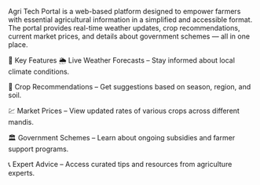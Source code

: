 Agri Tech Portal is a web-based platform designed to empower farmers with essential agricultural information in a simplified and accessible format. The portal provides real-time weather updates, crop recommendations, current market prices, and details about government schemes — all in one place.

🚀 Key Features
🌦️ Live Weather Forecasts – Stay informed about local climate conditions.

🌱 Crop Recommendations – Get suggestions based on season, region, and soil.

💹 Market Prices – View updated rates of various crops across different mandis.

🏛️ Government Schemes – Learn about ongoing subsidies and farmer support programs.

📞 Expert Advice – Access curated tips and resources from agriculture experts.
